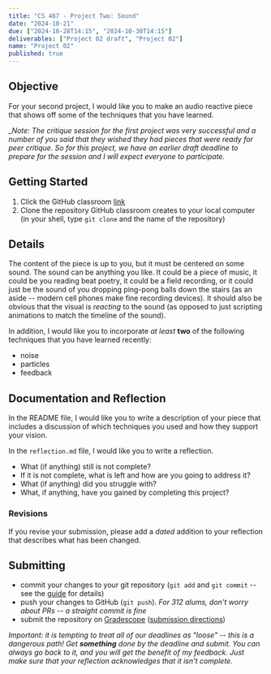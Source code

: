 ```yaml
---
title: "CS 467 - Project Two: Sound"
date: "2024-10-21"
due: ["2024-10-28T14:15", "2024-10-30T14:15"]
deliverables: ["Project 02 draft", "Project 02"]
name: "Project 02"
published: true
---
```


## Objective

For your second project, I would like you to make an audio reactive piece that shows off some of the techniques that you have learned.

\__Note: The critique session for the first project was very successful and a number of you said that they wished they had pieces that were ready for peer critique. So for this project, we have an earlier draft deadline to prepare for the session and I will expect everyone to participate._

## Getting Started

1. Click the GitHub classroom [link](https://classroom.github.com/a/72rdmxjV)
1. Clone the repository GitHub classroom creates to your local computer (in your shell, type `git clone` and the name of the repository)

## Details

The content of the piece is up to you, but it must be centered on some sound. The sound can be anything you like. It could be a piece of music, it could be you reading beat poetry, it could be a field recording, or it could just be the sound of you dropping ping-pong balls down the stairs (as an aside -- modern cell phones make fine recording devices). It should also be obvious that the visual is _reacting_ to the sound (as opposed to just scripting animations to match the timeline of the sound).

In addition, I would like you to incorporate _at least_ **two** of the following techniques that you have learned recently:

- noise
- particles
- feedback

## Documentation and Reflection

In the README file, I would like you to write a description of your piece that includes a discussion of which techniques you used and how they support your vision.

In the `reflection.md` file, I would like you to write a reflection.

- What (if anything) still is not complete?
- If it is not complete, what is left and how are you going to address it?
- What (if anything) did you struggle with?
- What, if anything, have you gained by completing this project?

### Revisions

If you revise your submission, please add a _dated_ addition to your reflection that describes what has been changed.

## Submitting

- commit your changes to your git repository (`git add` and `git commit` -- see the [guide](../resources/git) for details)
- push your changes to GitHub (`git push`). _For 312 alums, don't worry about PRs -- a straight commit is fine_
- submit the repository on [Gradescope](https://www.gradescope.com/courses/873354/assignments/5191549) ([submission directions](../resources/gradescope))

_Important: it is tempting to treat all of our deadlines as "loose" -- this is a dangerous path! Get **something** done by the deadline and submit. You can always go back to it, and you will get the benefit of my feedback. Just make sure that your reflection acknowledges that it isn't complete._
